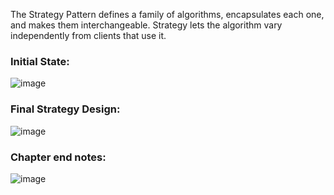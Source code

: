The Strategy Pattern defines a family of algorithms, encapsulates each one, and makes them interchangeable. Strategy lets the algorithm vary independently from clients that use it.

### Initial State:
![image](https://github.com/user-attachments/assets/c5fdb3e2-4007-4396-8288-5d73a10e57f9)

### Final Strategy Design:
![image](https://github.com/user-attachments/assets/64693f8a-a64f-49e1-ac4d-558ebff01e7e)

### Chapter end notes:
![image](https://github.com/user-attachments/assets/570f5b19-8c89-44c3-8904-79ae70d84708)

